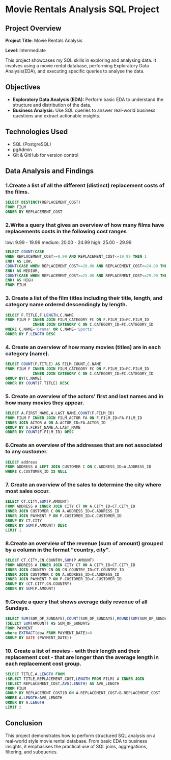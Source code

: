 # Movie Rentals Analysis SQL Project

## Project Overview

**Project Title**: Movie Rentals Analysis

**Level**: Intermediate

This project showcases my SQL skills in exploring and analysing data. It involves using a movie rental database, performing Exploratory Data Analysis(EDA), and executing specific queries to analyse the data.

## Objectives

- **Exploratory Data Analysis (EDA):** Perform basic EDA to understand the structure and distribution of the data.
- **Business Analysis:** Use SQL queries to answer real-world business questions and extract actionable insights.


## Technologies Used
- SQL (PostgreSQL)
- pgAdmin
- Git & GitHub for version control

## Data Analysis and Findings

### 1.Create a list of all the different (distinct) replacement costs of the films.

```sql
SELECT DISTINCT(REPLACEMENT_COST) 
FROM FILM 
ORDER BY REPLACEMENT_COST
```

### 2.Write a query that gives an overview of how many films have replacements costs in the following cost ranges
low: 9.99 - 19.99
medium: 20.00 - 24.99
high: 25.00 - 29.99

```sql
SELECT COUNT(CASE
WHEN REPLACEMENT_COST>=9.99 AND REPLACEMENT_COST<=19.99 THEN 1
END) AS LOW,
COUNT(CASE WHEN REPLACEMENT_COST>=20.00 AND REPLACEMENT_COST<=24.99 THEN 1
END) AS MEDIUM,
COUNT(CASE WHEN REPLACEMENT_COST>=25.00 AND REPLACEMENT_COST<=29.99 THEN 1
END) AS HIGH
FROM FILM 
```

### 3. Create a list of the film titles including their title, length, and category name ordered descendingly by length.

```sql
SELECT F.TITLE,F.LENGTH,C.NAME
FROM FILM F INNER JOIN FILM_CATEGORY FC ON F.FILM_ID=FC.FILM_ID
			INNER JOIN CATEGORY C ON C.CATEGORY_ID=FC.CATEGORY_ID
WHERE C.NAME='Drama' OR C.NAME='Sports' 
ORDER BY F.LENGTH DESC
```

### 4. Create an overview of how many movies (titles) are in each category (name).
```sql
SELECT COUNT(F.TITLE) AS FILM_COUNT,C.NAME
FROM FILM F INNER JOIN FILM_CATEGORY FC ON F.FILM_ID=FC.FILM_ID
			INNER JOIN CATEGORY C ON C.CATEGORY_ID=FC.CATEGORY_ID
GROUP BY(C.NAME)
ORDER BY COUNT(F.TITLE) DESC
```

### 5. Create an overview of the actors' first and last names and in how many movies they appear.
```sql
SELECT A.FIRST_NAME,A.LAST_NAME,COUNT(F.FILM_ID)
FROM FILM F INNER JOIN FILM_ACTOR FA ON F.FILM_ID=FA.FILM_ID
INNER JOIN ACTOR A ON A.ACTOR_ID=FA.ACTOR_ID
GROUP BY A.FIRST_NAME,A.LAST_NAME
ORDER BY COUNT(F.FILM_ID) DESC
```

### 6.Create an overview of the addresses that are not associated to any customer.
```sql
SELECT address
FROM ADDRESS A LEFT JOIN CUSTOMER C ON C.ADDRESS_ID=A.ADDRESS_ID
WHERE C.CUSTOMER_ID IS NULL
```

### 7. Create an overview of the sales  to determine the city where most sales occur.
```sql
SELECT CT.CITY,SUM(P.AMOUNT)
FROM ADDRESS A INNER JOIN CITY CT ON A.CITY_ID=CT.CITY_ID
INNER JOIN CUSTOMER C ON A.ADDRESS_ID=C.ADDRESS_ID
INNER JOIN PAYMENT P ON P.CUSTOMER_ID=C.CUSTOMER_ID
GROUP BY CT.CITY
ORDER BY SUM(P.AMOUNT) DESC
LIMIT 1
```

### 8.Create an overview of the revenue (sum of amount) grouped by a column in the format "country, city".
```sql
SELECT CT.CITY,CN.COUNTRY,SUM(P.AMOUNT)
FROM ADDRESS A INNER JOIN CITY CT ON A.CITY_ID=CT.CITY_ID
INNER JOIN COUNTRY CN ON CN.COUNTRY_ID=CT.COUNTRY_ID
INNER JOIN CUSTOMER C ON A.ADDRESS_ID=C.ADDRESS_ID
INNER JOIN PAYMENT P ON P.CUSTOMER_ID=C.CUSTOMER_ID
GROUP BY (CT.CITY,CN.COUNTRY)
ORDER BY SUM(P.AMOUNT) 
```

### 9.Create a query that shows average daily revenue of all Sundays.
```sql
SELECT SUM(SUM_OF_SUNDAYS),COUNT(SUM_OF_SUNDAYS),ROUND(SUM(SUM_OF_SUNDAYS)/COUNT(SUM_OF_SUNDAYS),2) AS AVERAGE FROM 
(SELECT SUM(AMOUNT) AS SUM_OF_SUNDAYS
FROM PAYMENT
where EXTRACT(dow FROM PAYMENT_DATE)=0
GROUP BY DATE (PAYMENT_DATE))

```


### 10. Create a list of movies - with their length and their replacement cost - that are longer than the average length in each replacement cost group.
```sql
SELECT TITLE,A.LENGTH FROM
(SELECT TITLE,REPLACEMENT_COST,LENGTH FROM FILM) A INNER JOIN
(SELECT REPLACEMENT_COST,AVG(LENGTH) AS AVG_LENGTH
FROM FILM
GROUP BY REPLACEMENT_COST)B ON A.REPLACEMENT_COST=B.REPLACEMENT_COST
WHERE A.LENGTH>AVG_LENGTH
ORDER BY A.LENGTH 
LIMIT 2
```

## Conclusion

This project demonstrates how to perform structured SQL analysis on a real-world style movie rental database. From basic EDA to business insights, it emphasises the practical use of SQL joins, aggregations, filtering, and subqueries. 








